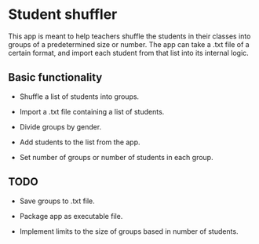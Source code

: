 # Student shuffler

This app is meant to help teachers shuffle the students in their classes into groups of a predetermined size or number. The app can take a .txt file of a certain format, and import each student from that list into its internal logic.

## Basic functionality

* Shuffle a list of students into groups.

* Import a .txt file containing a list of students.

* Divide groups by gender.

* Add students to the list from the app.

* Set number of groups or number of students in each group.
 
 ## TODO

 * Save groups to .txt file.

 * Package app as executable file.

 * Implement limits to the size of groups based in number of students.